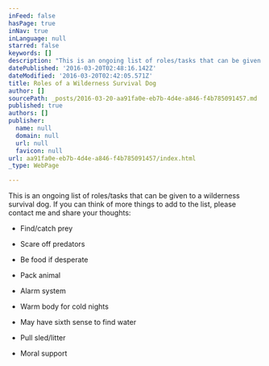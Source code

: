 ```yaml
---
inFeed: false
hasPage: true
inNav: true
inLanguage: null
starred: false
keywords: []
description: "This is an ongoing list of roles/tasks that can be given to a wilderness survival dog. \_If you can think of more things to add to the list, please contact me and share your thoughts:"
datePublished: '2016-03-20T02:48:16.142Z'
dateModified: '2016-03-20T02:42:05.571Z'
title: Roles of a Wilderness Survival Dog
author: []
sourcePath: _posts/2016-03-20-aa91fa0e-eb7b-4d4e-a846-f4b785091457.md
published: true
authors: []
publisher:
  name: null
  domain: null
  url: null
  favicon: null
url: aa91fa0e-eb7b-4d4e-a846-f4b785091457/index.html
_type: WebPage

---
```

This is an ongoing list of roles/tasks that can be given to a wilderness survival dog.  If you can think of more things to add to the list, please contact me and share your thoughts:

- Find/catch prey

- Scare off predators

- Be food if desperate

- Pack animal

- Alarm system

- Warm body for cold nights

- May have sixth sense to find water

- Pull sled/litter

- Moral support